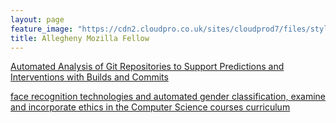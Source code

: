 ```yaml
---
layout: page
feature_image: "https://cdn2.cloudpro.co.uk/sites/cloudprod7/files/styles/thumbnail_large_620x350/public/2020/04/shutterstock_artificial_intelligence_ai.jpg?itok=_EWbQnkc"
title: Allegheny Mozilla Fellow
---
```


[Automated Analysis of Git Repositories to Support Predictions and Interventions with Builds and Commits](https://github.com/CommittedTeam/CommitCanvas)

[face recognition technologies and automated gender classification, examine and incorporate ethics in the Computer Science courses curriculum](https://csethics.allegheny.edu/bias-in-automated-face-recognition)



